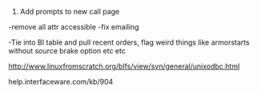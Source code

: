 1. Add prompts to new call page

-remove all attr accessible
-fix emailing


-Tie into BI table and pull recent orders, flag weird things like armorstarts without source brake option etc etc


http://www.linuxfromscratch.org/blfs/view/svn/general/unixodbc.html


help.interfaceware.com/kb/904 
